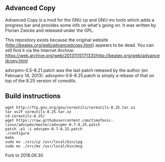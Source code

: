 ## Advanced Copy ##

Advanced Copy is a mod for the GNU cp and GNU mv tools which adds a progress
bar and provides some info on what's going on. It was written by Florian Zwicke
and released under the GPL.

This repository exists because the original website
(http://beatex.org/web/advancedcopy.html) appears to be dead. You can still
find it via the Internet Archive:
https://web.archive.org/web/20131115171331/http://beatex.org/web/advancedcopy.html

advcpmv-0.5-8.21.patch was the last patch released by the author (on February
14, 2013). advcpmv-0.6-8.25.patch is simply a rebase of that on top of the 8.25
version of coreutils.

## Build instructions

```
wget http://ftp.gnu.org/gnu/coreutils/coreutils-8.25.tar.xz
tar xvJf coreutils-8.25.tar.xz
cd coreutils-8.25/
wget https://raw.githubusercontent.com/timofonic-linux/advcpmv/master/advcpmv-0.7-8.25.patch
patch -p1 -i advcpmv-0.7-8.25.patch
./configure
make
sudo mv ./src/cp /usr/local/bin/cpg
sudo mv ./src/mv /usr/local/bin/mvg
```

Fork to 2018.06.30
